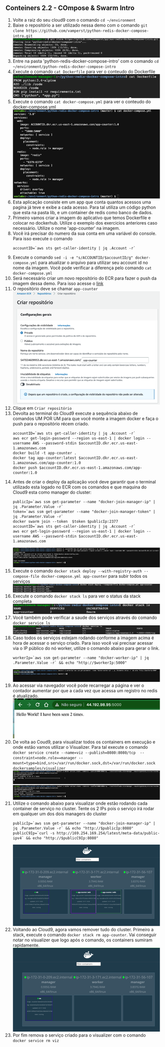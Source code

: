 ## Conteiners 2.2 - COmpose & Swarm Intro

1. Volte a raiz do seu cloud9 com o comando `cd ~/environment`
2.  Baixe o repositório a ser utilizado nessa demo com o comando `git clone https://github.com/vamperst/python-redis-docker-compose-intro.git`
![img/gitclone.png](img/gitclone.png)
2. Entre na pasta 'python-redis-docker-compose-intro' com o comando `cd ~/environment/python-redis-docker-compose-intro`
3. Execute o comando `cat Dockerfile` para ver o conteudo do Dockerfile
   ![img/catdockerfile.png](img/catdockerfile.png)
4. Execute o comando `cat docker-compose.yml` para ver o conteudo do docker-compose.yml
   ![img/catdockercompose.png](img/catdockercompose.png)
5. Esta aplicação consiste em um app que conta quantos acessos uma pagina já teve e exibe a cada acesso. Para tal utiliza um código python que esta na pasta lib, e um container de redis como banco de dados.
6. Primeiro vamos criar a imagem do aplicativo que temos Dockerfile e colocar no dockerhub. Utilize o exemplo dos exercicios anteriores caso necessário. Utilize o nome 'app-counter' na imagem.
7. Você irá precisar do numero da sua conta em uma variável do console. Para isso execute o comando 
    ``` shell
    accountID=`aws sts get-caller-identity | jq .Account -r`  
    ```
8. Execute o comando `sed -i -e "s/ACCOUNTID/$accountID/g" docker-compose.yml` para atualizar o arquivo para utilizar seu account id no nome da imagem. Você pode verificar a diferença pelo comando `cat docker-compose.yml`
9. Será necessário criar um novo repositório do ECR para fazer o push da imagem dessa demo. Para isso acesse o [link](https://us-east-1.console.aws.amazon.com/ecr/create-repository?region=us-east-1)
10. O repositório deve se chamar `app-counter`
    ![](img/1.png)
11. Clique em `Criar repositório`
12. Devolta ao terminal do Cloud9 execute a sequência abaixo de comandos UM POR UM para que você monte a imagem docker e faça o push para o repositório récem criado.
    ``` shel
    accountID=`aws sts get-caller-identity | jq .Account -r`
    aws ecr get-login-password --region us-east-1 | docker login --username AWS --password-stdin $accountID.dkr.ecr.us-east-1.amazonaws.com
    docker build -t app-counter .
    docker tag app-counter:latest $accountID.dkr.ecr.us-east-1.amazonaws.com/app-counter:1.0
    docker push $accountID.dkr.ecr.us-east-1.amazonaws.com/app-counter:1.0
    ```
13. Antes de criar o deploy da aplicação você deve garantir que o terminal utilizado esta logado no ECR com os comandos e que maquina do Cloud9 esta como manager do cluster:
    ``` shell
    publicIp=`aws ssm get-parameter --name "docker-join-manager-ip" | jq .Parameter.Value -r` 
    token=`aws ssm get-parameter --name "docker-join-manager-token" | jq .Parameter.Value -r` 
    docker swarm join --token  $token $publicIp:2377
    accountID=`aws sts get-caller-identity | jq .Account -r`
    aws ecr get-login-password --region us-east-1 | docker login --username AWS --password-stdin $accountID.dkr.ecr.us-east-1.amazonaws.com
    ```
    ![](img/2.png)
14. Execute o comando `docker stack deploy --with-registry-auth --compose-file docker-compose.yml app-counter` para subir todos os serviços
   ![img/stackcreate.png](img/stackcreate.png)
11. Execute o comando `docker stack ls` para ver o status da stack completa
    ![img/stackls1.png](img/stackls1.png)
12. Você também pode verificar a saude dos serviços através do comando `docker service ls`
    ![img/servicels1.png](img/servicels1.png)
13. Caso todos os serviços estejam rodando conforme a imagem acima é hora de acessar o serviço criado. Para isso você vai precisar acessar via o IP público do nó worker, utilize o comando abaixo para gerar o link.
    ```
    workerIp=`aws ssm get-parameter --name "docker-worker-ip" | jq .Parameter.Value -r` && echo "http://$workerIp:5000"
    ```
    ![](img/3.png)
14. Ao acessar via navegador você pode recarregar a página e ver o contador aumentar por que a cada vez que acessa um registro no redis é atualizado.
    ![](img/4.png)
15. De volta ao Coud9, para visualizar todos os containers em execução e onde estão vamos utilizar o Visualizer. Para tal execute o comando `docker service create --name=viz --publish=8080:8080/tcp  --constraint=node.role==manager --mount=type=bind,src=/var/run/docker.sock,dst=/var/run/docker.sock dockersamples/visualizer`
    ![](img/5.png)
    ![](img/6.png)
16. Utilize o comando abaixo para visualizar onde estão rodando cada container de serviço no cluster. Tente os 2 IPs pois o serviço irá rodar em qualquer um dos dois managers do cluster
    ```
    publicIp=`aws ssm get-parameter --name "docker-join-manager-ip" | jq .Parameter.Value -r` && echo "http://$publicIp:8080"
    publicC9Ip=`curl -s http://169.254.169.254/latest/meta-data/public-ipv4` && echo "http://$publicC9Ip:8080"
    ```
    ![img/visualizer.png](img/visualizer.png)
17. Voltando ao Cloud9, agora vamos remover tudo do cluster. Primeiro a stack, execute o comando `docker stack rm app-counter`. Vai conseguir notar no visualizer que logo após o comando, os containers sumiram rapidamente.
    ![img/visualizer2.png](img/visualizer2.png)
18. Por fim remova o serviço criado para o visualizer com o comando `docker service rm viz`